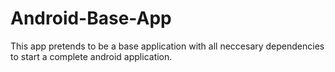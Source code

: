 # Android-Base-App
This app pretends to be a base application with all neccesary dependencies to start a complete android application.
